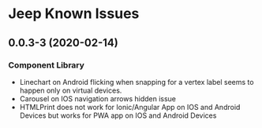 # Jeep Known Issues

## 0.0.3-3 (2020-02-14)

### Component Library

* Linechart on Android flicking when snapping for a vertex label seems to happen only on virtual devices.  
* Carousel on IOS navigation arrows hidden issue
* HTMLPrint does not work for Ionic/Angular App on IOS and Android Devices but works for PWA app on IOS and Android Devices

